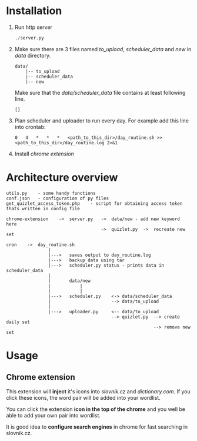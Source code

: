 # Installation
1. Run http server

	```python
	./server.py
	```
2. Make sure there are 3 files named *to_upload*, *scheduler_data* and *new* in *data* directory.
	```
	data/
		|--	to_upload
		|--	scheduler_data
		|--	new
	```

	Make sure that the *data/scheduler_data* file contains at least following line.
	```
	[]
	```

3. Plan scheduler and uploader to run every day. For example add this line into crontab:

	```
	0	4	*	*	*	<path_to_this_dir>/day_routine.sh >> <path_to_this_dir>/day_routine.log 2>&1
	```

4. Install *chrome extension*



# Architecture overview
```
utils.py	- some handy functions
conf.json	- configuration of py files
get_quizlet_access_token.php	- script for obtaining access token thats written in config file

chrome-extension	->	server.py 	->	data/new - add new keyword here
									->	quizlet.py	->	recreate new set

cron	->	day_routine.sh
				|
				|--->	saves output to day_routine.log
				|--->	backup data using tar
				|--->	scheduler.py status	- prints data in scheduler_data
				|
				|		data/new
				|			|
				|			|
				|--->	scheduler.py	<->	data/scheduler_data
				|						-->	data/to_upload
				|
				|--->	uploader.py		<--	data/to_upload
										-->	quizlet.py	--> create daily set
														--> remove new set 

```

# Usage
## Chrome extension
This extension will **inject** it's icons into *slovnik.cz* and *dictionary.com*. If you click these icons, the word pair will be added into your wordlist.

You can click the extension **icon in the top of the chrome** and you well be able to add your own pair into wordlist.

It is good idea to **configure search engines** in chrome for fast searching in slovnik.cz.